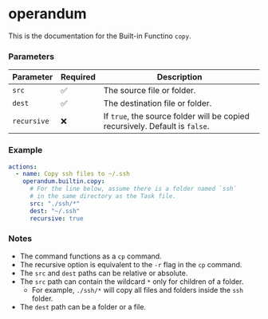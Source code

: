 # operandum
This is the documentation for the Built-in Functino `copy`.

### Parameters
| Parameter | Required | Description |
| --- | --- | --- |
| `src` | ✅ | The source file or folder. |
| `dest` | ✅ | The destination file or folder. |
| `recursive` | ❌ | If `true`, the source folder will be copied recursively. Default is `false`. |

### Example
```yaml
actions:
  - name: Copy ssh files to ~/.ssh
    operandum.builtin.copy:
      # For the line below, assume there is a folder named `ssh`
      # in the same directory as the Task file.
      src: "./ssh/*"
      dest: "~/.ssh"
      recursive: true
```

### Notes
- The command functions as a `cp` command.
- The recursive option is equivalent to the `-r` flag in the `cp` command.
- The `src` and `dest` paths can be relative or absolute.
- The `src` path can contain the wildcard `*` only for children of a folder.
  - For example, `./ssh/*` will copy all files and folders inside the `ssh` folder.
- The `dest` path can be a folder or a file.
